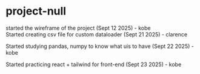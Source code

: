 # project-null


started the wireframe of the project (Sept 12 2025) - kobe  
Started creating csv file for custom dataloader (Sept 21 2025) - clarence

Started studying pandas, numpy to know what uis to have (Sept 22 2025) - kobe

Started practicing react + tailwind for front-end (Sept 23 2025) - kobe
